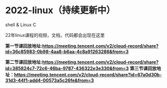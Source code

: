# 2022-linux（持续更新中）
shell &amp; Linux C

22年linux课程的视频，文档，代码都会出现在这里

**第一节课回放地址:https://meeting.tencent.com/v2/cloud-record/share?id=36c85983-0b98-4aa8-b6aa-4c8a91263286&from=3**

**第二节课回放地址:https://meeting.tencent.com/v2/cloud-record/share?id=385824c7-72c6-46ba-9787-436322e3e330&from=3**
**第三节课回放地址：https://meeting.tencent.com/v2/cloud-record/share?id=67a0d30b-31d3-44f1-add4-00573a5c26fe&from=3**
